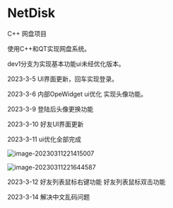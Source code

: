 # NetDisk
C++ 网盘项目

使用C++和QT实现网盘系统。

dev1分支为实现基本功能ui未经优化版本。

2023-3-5
UI界面更新，回车实现登录。

2023-3-6
内部OpeWidget ui优化 实现头像功能。

2023-3-9
登陆后头像更换功能

2023-3-10
好友UI界面更新

2023-3-11 ui优化全部完成



![image-20230311221415007](C:\Users\lenovo\AppData\Roaming\Typora\typora-user-images\image-20230311221415007.png)

![image-20230311221644587](C:\Users\lenovo\AppData\Roaming\Typora\typora-user-images\image-20230311221644587.png)

2023-3-12
好友列表鼠标右键功能
好友列表鼠标双击功能

2023-3-14
解决中文乱码问题